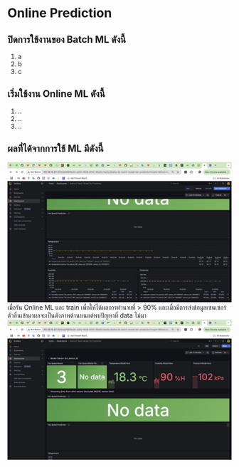 # Online Prediction

<!-- Online Prection ทำงานอย่างไร  -->

## ปิดการใช้งานของ Batch ML ดังนี้

1. a
2. b
3. c


## เริ่มใช้งาน Online ML ดังนี้

1. ..
2. ..
3. ..

## ผลที่ได้จากการใช้ ML มีดังนี้

<!-- แนบรูป Grafana  พร้อมอธิบาย -->
![](<../../picture/Screenshot 2568-08-13 at 15.45.47.png>)
เมื่อรัน Online ML และ train เพื่อให้ได้ผลการทำนายที่ > 90% และเมื่อมีการส่งข้อมูลเซนเซอร์ตัวอื่นเข้ามาผลจะเป็นดังภาพด้านบนแต่พบปัญหาที่ data ไม่มา
![alt text](<../../picture/Screenshot 2568-08-13 at 15.51.32.png>)